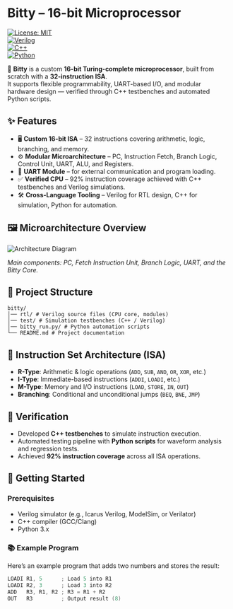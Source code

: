 # Bitty – 16-bit Microprocessor

[![License: MIT](https://img.shields.io/badge/License-MIT-green.svg)](LICENSE)  
[![Verilog](https://img.shields.io/badge/HDL-Verilog-blue)]()  
[![C++](https://img.shields.io/badge/Testing-C++-orange)]()  
[![Python](https://img.shields.io/badge/Scripts-Python-yellow)]()  

🚀 **Bitty** is a custom **16-bit Turing-complete microprocessor**, built from scratch with a **32-instruction ISA**.  
It supports flexible programmability, UART-based I/O, and modular hardware design — verified through C++ testbenches and automated Python scripts.  


## ✨ Features  

- 🖥 **Custom 16-bit ISA** – 32 instructions covering arithmetic, logic, branching, and memory.  
- ⚙️ **Modular Microarchitecture** – PC, Instruction Fetch, Branch Logic, Control Unit, UART, ALU, and Registers.  
- 📡 **UART Module** – for external communication and program loading.  
- ✅ **Verified CPU** – 92% instruction coverage achieved with C++ testbenches and Verilog simulations.  
- 🛠 **Cross-Language Tooling** – Verilog for RTL design, C++ for simulation, Python for automation.  


## 🖼 Microarchitecture Overview  

![Architecture Diagram](https://github.com/user-attachments/assets/4f61ccc8-66e8-4205-ac3e-0d8a24bb61ef)

*Main components: PC, Fetch Instruction Unit, Branch Logic, UART, and the Bitty Core.*  


## 🔧 Project Structure  
```
bitty/
│── rtl/ # Verilog source files (CPU core, modules)
│── test/ # Simulation testbenches (C++ / Verilog)
│── bitty_run.py/ # Python automation scripts
└── README.md # Project documentation
```


## 📜 Instruction Set Architecture (ISA)  

- **R-Type**: Arithmetic & logic operations (`ADD`, `SUB`, `AND`, `OR`, `XOR`, etc.)  
- **I-Type**: Immediate-based instructions (`ADDI`, `LOADI`, etc.)  
- **M-Type**: Memory and I/O instructions (`LOAD`, `STORE`, `IN`, `OUT`)  
- **Branching**: Conditional and unconditional jumps (`BEQ`, `BNE`, `JMP`)  


## 🧪 Verification  

- Developed **C++ testbenches** to simulate instruction execution.  
- Automated testing pipeline with **Python scripts** for waveform analysis and regression tests.  
- Achieved **92% instruction coverage** across all ISA operations.  


## 🚀 Getting Started  

### Prerequisites  
- Verilog simulator (e.g., Icarus Verilog, ModelSim, or Verilator)  
- C++ compiler (GCC/Clang)  
- Python 3.x  

### 📚 Example Program

Here’s an example program that adds two numbers and stores the result:

```verilog
LOADI R1, 5      ; Load 5 into R1
LOADI R2, 3      ; Load 3 into R2
ADD   R3, R1, R2 ; R3 = R1 + R2
OUT   R3         ; Output result (8)
```
